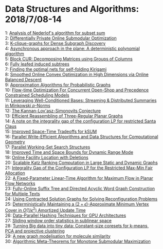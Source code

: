 # Data Structures and Algorithms: 2018/7/08-14  
1: [Analysis of Nederlof's algorithm for subset sum](https://doi.org/10.48550/arXiv.1807.02075)  
2: [Differentially Private Online Submodular Optimization](https://doi.org/10.48550/arXiv.1807.02290)  
3: [K-clique-graphs for Dense Subgraph Discovery](https://doi.org/10.48550/arXiv.1610.06008)  
4: [Asynchronous approach in the plane: A deterministic polynomial algorithm](https://doi.org/10.48550/arXiv.1612.02168)  
5: [Block CUR: Decomposing Matrices using Groups of Columns](https://doi.org/10.48550/arXiv.1703.06065)  
6: [Fully leafed induced subtrees](https://doi.org/10.48550/arXiv.1709.09808)  
7: [Finding the optimal nets for self-folding Kirigami](https://doi.org/10.48550/arXiv.1710.00852)  
8: [Smoothed Online Convex Optimization in High Dimensions via Online  Balanced Descent](https://doi.org/10.48550/arXiv.1803.10366)  
9: [Approximation Algorithms for Probabilistic Graphs](https://doi.org/10.48550/arXiv.1807.01191)  
10: [Flow-time Optimization For Concurrent Open-Shop and Precedence  Constrained Scheduling Models](https://doi.org/10.48550/arXiv.1807.02553)  
11: [Leveraging Well-Conditioned Bases: Streaming \& Distributed Summaries in  Minkowski $p$-Norms](https://doi.org/10.48550/arXiv.1807.02571)  
12: [The Kannan-Lov\'asz-Simonovits Conjecture](https://doi.org/10.48550/arXiv.1807.03465)  
13: [Efficient Reassembling of Three-Regular Planar Graphs](https://doi.org/10.48550/arXiv.1807.03479)  
14: [A note on the integrality gap of the configuration LP for restricted  Santa Claus](https://doi.org/10.48550/arXiv.1807.03626)  
15: [Improved Space-Time Tradeoffs for kSUM](https://doi.org/10.48550/arXiv.1807.03718)  
16: [Parallel Write-Efficient Algorithms and Data Structures for  Computational Geometry](https://doi.org/10.48550/arXiv.1805.05592)  
17: [Parallel Working-Set Search Structures](https://doi.org/10.48550/arXiv.1805.05787)  
18: [Improved Time and Space Bounds for Dynamic Range Mode](https://doi.org/10.48550/arXiv.1807.03827)  
19: [Online Facility Location with Deletions](https://doi.org/10.48550/arXiv.1807.03839)  
20: [Scalable Katz Ranking Computation in Large Static and Dynamic Graphs](https://doi.org/10.48550/arXiv.1807.03847)  
21: [Integrality Gap of the Configuration LP for the Restricted Max-Min Fair  Allocation](https://doi.org/10.48550/arXiv.1807.04152)  
22: [A Fixed-Parameter Linear-Time Algorithm for Maximum Flow in Planar Flow  Networks](https://doi.org/10.48550/arXiv.1807.04186)  
23: [Fully-Online Suffix Tree and Directed Acyclic Word Graph Construction  for Multiple Texts](https://doi.org/10.48550/arXiv.1507.07622)  
24: [Using Contracted Solution Graphs for Solving Reconfiguration Problems](https://doi.org/10.48550/arXiv.1509.06357)  
25: [Deterministically Maintaining a $(2+\epsilon)$-Approximate Minimum  Vertex Cover in $O(1/\epsilon^2)$ Amortized Update Time](https://doi.org/10.48550/arXiv.1805.03498)  
26: [Data-Parallel Hashing Techniques for GPU Architectures](https://doi.org/10.48550/arXiv.1807.04345)  
27: [Sliding window order statistics in sublinear space](https://doi.org/10.48550/arXiv.1807.04400)  
28: [Turning Big data into tiny data: Constant-size coresets for k-means, PCA  and projective clustering](https://doi.org/10.48550/arXiv.1807.04518)  
29: [A new graph modelisation for molecule similarity](https://doi.org/10.48550/arXiv.1807.04528)  
30: [Algorithmic Meta-Theorems for Monotone Submodular Maximization](https://doi.org/10.48550/arXiv.1807.04575)  
